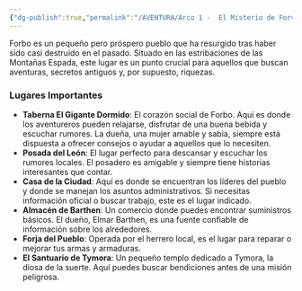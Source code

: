 ```yaml
---
{"dg-publish":true,"permalink":"/AVENTURA/Arco 1 -  El Misterio de Forviolette/Lugares/Forbo/"}
---
```


Forbo es un pequeño pero próspero pueblo que ha resurgido tras haber sido casi destruido en el pasado. Situado en las estribaciones de las Montañas Espada, este lugar es un punto crucial para aquellos que buscan aventuras, secretos antiguos y, por supuesto, riquezas.

### **Lugares Importantes**

- **Taberna El Gigante Dormido**: El corazón social de Forbo. Aquí es donde los aventureros pueden relajarse, disfrutar de una buena bebida y escuchar rumores. La dueña, una mujer amable y sabia, siempre está dispuesta a ofrecer consejos o ayudar a aquellos que lo necesiten.
- **Posada del León**: El lugar perfecto para descansar y escuchar los rumores locales. El posadero es amigable y siempre tiene historias interesantes que contar.
- **Casa de la Ciudad**: Aquí es donde se encuentran los líderes del pueblo y donde se manejan los asuntos administrativos. Si necesitas información oficial o buscar trabajo, este es el lugar indicado.
- **Almacén de Barthen**: Un comercio donde puedes encontrar suministros básicos. El dueño, Elmar Barthen, es una fuente confiable de información sobre los alrededores.
- **Forja del Pueblo**: Operada por el herrero local, es el lugar para reparar o mejorar tus armas y armaduras.
- **El Santuario de Tymora**: Un pequeño templo dedicado a Tymora, la diosa de la suerte. Aquí puedes buscar bendiciones antes de una misión peligrosa.